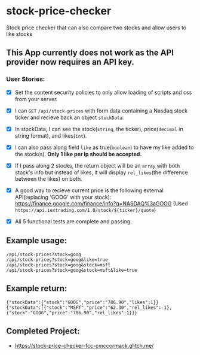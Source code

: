 # stock-price-checker
Stock price checker that can also compare two stocks and allow users to like stocks

## This App currently does not work as the API provider now requires an API key.

### User Stories:
- [X] Set the content security policies to only allow loading of scripts and css from your server.
- [X] I can `GET` `/api/stock-prices` with form data containing a Nasdaq stock ticker and recieve back an object `stockData`.
- [X] In stockData, I can see the stock(`string`, the ticker), price(`decimal` in string format), and likes(`int`).
- [X] I can also pass along field `like` as true(`boolean`) to have my like added to the stock(s). **Only 1 like per ip should be accepted.**
- [X] If I pass along 2 stocks, the return object will be an `array` with both stock's info but instead of likes, it will display `rel_likes`(the difference between the likes) on both.
- [X] A good way to recieve current price is the following external API(replacing 'GOOG' with your stock): https://finance.google.com/finance/info?q=NASDAQ%3aGOOG (Used `https://api.iextrading.com/1.0/stock/${ticker}/quote`)
- [X] All 5 functional tests are complete and passing.


Example usage:
----
```
/api/stock-prices?stock=goog
/api/stock-prices?stock=goog&like=true
/api/stock-prices?stock=goog&stock=msft
/api/stock-prices?stock=goog&stock=msft&like=true
```

Example return:
----
```
{"stockData":{"stock":"GOOG","price":"786.90","likes":1}}
{"stockData":[{"stock":"MSFT","price":"62.30","rel_likes":-1},{"stock":"GOOG","price":"786.90","rel_likes":1}]}
```

Completed Project:
----
 * https://stock-price-checker-fcc-cmccormack.glitch.me/
 
